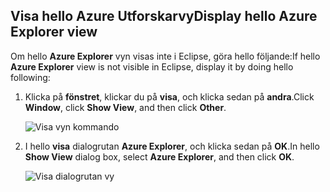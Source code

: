 ## <a name="display-hello-azure-explorer-view"></a><span data-ttu-id="34e2e-101">Visa hello Azure Utforskarvy</span><span class="sxs-lookup"><span data-stu-id="34e2e-101">Display hello Azure Explorer view</span></span>

<span data-ttu-id="34e2e-102">Om hello **Azure Explorer** vyn visas inte i Eclipse, göra hello följande:</span><span class="sxs-lookup"><span data-stu-id="34e2e-102">If hello **Azure Explorer** view is not visible in Eclipse, display it by doing hello following:</span></span>

1. <span data-ttu-id="34e2e-103">Klicka på **fönstret**, klickar du på **visa**, och klicka sedan på **andra**.</span><span class="sxs-lookup"><span data-stu-id="34e2e-103">Click **Window**, click **Show View**, and then click **Other**.</span></span>

   ![Visa vyn kommando](./media/azure-toolkit-for-eclipse-show-azure-explorer/show-az-exp-01.png)

2. <span data-ttu-id="34e2e-105">I hello **visa** dialogrutan **Azure Explorer**, och klicka sedan på **OK**.</span><span class="sxs-lookup"><span data-stu-id="34e2e-105">In hello **Show View** dialog box, select **Azure Explorer**, and then click **OK**.</span></span>

   ![Visa dialogrutan vy](./media/azure-toolkit-for-eclipse-show-azure-explorer/show-az-exp-02.png)

